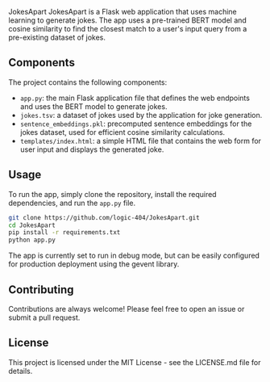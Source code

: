 JokesApart
JokesApart is a Flask web application that uses machine learning to generate jokes. The app uses a pre-trained BERT model and cosine similarity to find the closest match to a user's input query from a pre-existing dataset of jokes.

## Components
The project contains the following components:

- `app.py`: the main Flask application file that defines the web endpoints and uses the BERT model to generate jokes.
- `jokes.tsv`: a dataset of jokes used by the application for joke generation.
- `sentence_embeddings.pkl`: precomputed sentence embeddings for the jokes dataset, used for efficient cosine similarity calculations.
- `templates/index.html`: a simple HTML file that contains the web form for user input and displays the generated joke.

## Usage
To run the app, simply clone the repository, install the required dependencies, and run the `app.py` file.

```bash
git clone https://github.com/logic-404/JokesApart.git
cd JokesApart
pip install -r requirements.txt
python app.py
```
The app is currently set to run in debug mode, but can be easily configured for production deployment using the gevent library.

## Contributing
Contributions are always welcome! Please feel free to open an issue or submit a pull request.

## License
This project is licensed under the MIT License - see the LICENSE.md file for details.
